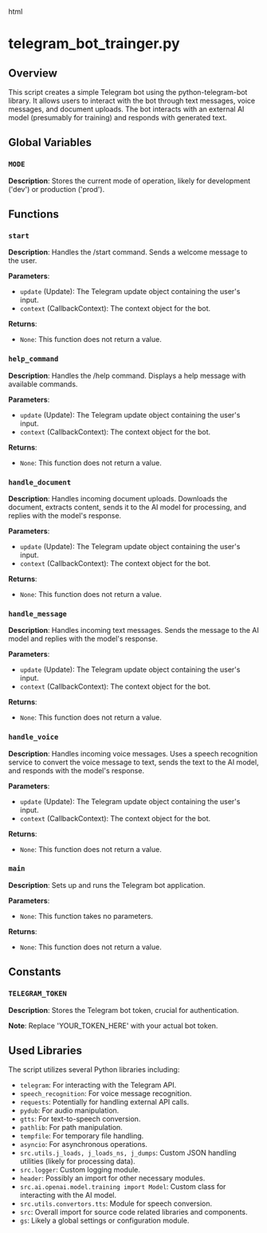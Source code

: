 html
<h1>telegram_bot_trainger.py</h1>

<h2>Overview</h2>
<p>This script creates a simple Telegram bot using the python-telegram-bot library. It allows users to interact with the bot through text messages, voice messages, and document uploads. The bot interacts with an external AI model (presumably for training) and responds with generated text.</p>

<h2>Global Variables</h2>

<h3><code>MODE</code></h3>

<p><strong>Description</strong>: Stores the current mode of operation, likely for development ('dev') or production ('prod').</p>


<h2>Functions</h2>

<h3><code>start</code></h3>

<p><strong>Description</strong>: Handles the /start command. Sends a welcome message to the user.</p>

<p><strong>Parameters</strong>:</p>
<ul>
  <li><code>update</code> (Update): The Telegram update object containing the user's input.</li>
  <li><code>context</code> (CallbackContext): The context object for the bot.</li>
</ul>

<p><strong>Returns</strong>:</p>
<ul>
  <li><code>None</code>: This function does not return a value.</li>
</ul>

<h3><code>help_command</code></h3>

<p><strong>Description</strong>: Handles the /help command. Displays a help message with available commands.</p>

<p><strong>Parameters</strong>:</p>
<ul>
  <li><code>update</code> (Update): The Telegram update object containing the user's input.</li>
  <li><code>context</code> (CallbackContext): The context object for the bot.</li>
</ul>

<p><strong>Returns</strong>:</p>
<ul>
  <li><code>None</code>: This function does not return a value.</li>
</ul>

<h3><code>handle_document</code></h3>

<p><strong>Description</strong>: Handles incoming document uploads. Downloads the document, extracts content, sends it to the AI model for processing, and replies with the model's response.</p>

<p><strong>Parameters</strong>:</p>
<ul>
  <li><code>update</code> (Update): The Telegram update object containing the user's input.</li>
  <li><code>context</code> (CallbackContext): The context object for the bot.</li>
</ul>

<p><strong>Returns</strong>:</p>
<ul>
  <li><code>None</code>: This function does not return a value.</li>
</ul>

<h3><code>handle_message</code></h3>

<p><strong>Description</strong>: Handles incoming text messages. Sends the message to the AI model and replies with the model's response.</p>

<p><strong>Parameters</strong>:</p>
<ul>
  <li><code>update</code> (Update): The Telegram update object containing the user's input.</li>
  <li><code>context</code> (CallbackContext): The context object for the bot.</li>
</ul>

<p><strong>Returns</strong>:</p>
<ul>
  <li><code>None</code>: This function does not return a value.</li>
</ul>



<h3><code>handle_voice</code></h3>

<p><strong>Description</strong>: Handles incoming voice messages. Uses a speech recognition service to convert the voice message to text, sends the text to the AI model, and responds with the model's response.</p>

<p><strong>Parameters</strong>:</p>
<ul>
  <li><code>update</code> (Update): The Telegram update object containing the user's input.</li>
  <li><code>context</code> (CallbackContext): The context object for the bot.</li>
</ul>

<p><strong>Returns</strong>:</p>
<ul>
  <li><code>None</code>: This function does not return a value.</li>
</ul>


<h3><code>main</code></h3>

<p><strong>Description</strong>: Sets up and runs the Telegram bot application.</p>

<p><strong>Parameters</strong>:</p>
<ul>
  <li><code>None</code>: This function takes no parameters.</li>
</ul>

<p><strong>Returns</strong>:</p>
<ul>
  <li><code>None</code>: This function does not return a value.</li>
</ul>



<h2>Constants</h2>

<h3><code>TELEGRAM_TOKEN</code></h3>

<p><strong>Description</strong>: Stores the Telegram bot token, crucial for authentication.</p>

<p><strong>Note</strong>: Replace 'YOUR_TOKEN_HERE' with your actual bot token.</p>



<h2>Used Libraries</h2>
<p>The script utilizes several Python libraries including:</p>
<ul><li><code>telegram</code>: For interacting with the Telegram API.</li><li><code>speech_recognition</code>: For voice message recognition.</li><li><code>requests</code>: Potentially for handling external API calls.</li><li><code>pydub</code>: For audio manipulation.</li><li><code>gtts</code>: For text-to-speech conversion.</li><li><code>pathlib</code>: For path manipulation.</li><li><code>tempfile</code>: For temporary file handling.</li><li><code>asyncio</code>: For asynchronous operations. </li><li><code>src.utils.j_loads, j_loads_ns, j_dumps</code>: Custom JSON handling utilities (likely for processing data).</li><li><code>src.logger</code>: Custom logging module.</li><li><code>header</code>: Possibly an import for other necessary modules.</li><li><code>src.ai.openai.model.training import Model</code>: Custom class for interacting with the AI model.</li><li><code>src.utils.convertors.tts</code>: Module for speech conversion.</li><li><code>src</code>: Overall import for source code related libraries and components.</li><li><code>gs</code>: Likely a global settings or configuration module.</li></ul>